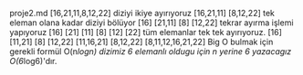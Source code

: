proje2.md
             [16,21,11,8,12,22] diziyi ikiye ayırıyoruz
     [16,21,11]                [8,12,22] tek eleman olana kadar diziyi bölüyor
   [16]   [21,11]           [8]   [12,22] tekrar ayırma işlemi yapıyoruz
   [16]  [21]  [11]         [8]  [12]  [22]   tüm elemanlar tek tek ayırıyoruz.
   [16]   [11,21]             [8]   [12,22] 
    [11,16,21]                 [8,12,22]
    [8,11,12,16,21,22]
    Big O bulmak için gerekli formül O(n*logn)
    dizimiz 6 elemanlı oldugu için n yerine 6 yazacagız 
    O(6*log6)'dır.